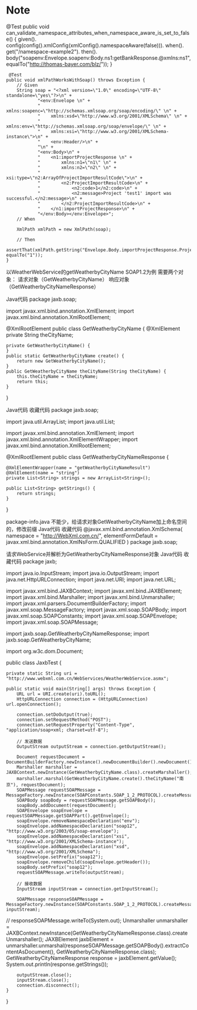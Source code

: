 # Note
   @Test public void
    can_validate_namespace_attributes_when_namespace_aware_is_set_to_false() {
        given().
                config(config().xmlConfig(xmlConfig().namespaceAware(false))).
        when().
                get("/namespace-example2").
        then().
                body("soapenv:Envelope.soapenv:Body.ns1:getBankResponse.@xmlns:ns1", equalTo("http://thomas-bayer.com/blz/"));
    }


     @Test
    public void xmlPathWorksWithSoap() throws Exception {
        // Given
        String soap = "<?xml version=\"1.0\" encoding=\"UTF-8\" standalone=\"yes\"?>\n" +
                "<env:Envelope \n" +
                "    xmlns:soapenc=\"http://schemas.xmlsoap.org/soap/encoding/\" \n" +
                "    xmlns:xsd=\"http://www.w3.org/2001/XMLSchema\" \n" +
                "    xmlns:env=\"http://schemas.xmlsoap.org/soap/envelope/\" \n" +
                "    xmlns:xsi=\"http://www.w3.org/2001/XMLSchema-instance\">\n" +
                "    <env:Header/>\n" +
                "\n" +
                "<env:Body>\n" +
                "    <n1:importProjectResponse \n" +
                "        xmlns:n1=\"n1\" \n" +
                "        xmlns:n2=\"n2\" \n" +
                "        xsi:type=\"n2:ArrayOfProjectImportResultCode\">\n" +
                "        <n2:ProjectImportResultCode>\n" +
                "            <n2:code>1</n2:code>\n" +
                "            <n2:message>Project 'test1' import was successful.</n2:message>\n" +
                "        </n2:ProjectImportResultCode>\n" +
                "    </n1:importProjectResponse>\n" +
                "</env:Body></env:Envelope>";
        // When

        XmlPath xmlPath = new XmlPath(soap);

        // Then
        assertThat(xmlPath.getString("Envelope.Body.importProjectResponse.ProjectImportResultCode.code"), equalTo("1"));
    }


以WeatherWebService的getWeatherbyCityName SOAP1.2为例
需要两个对象：
请求对象（GetWeatherbyCityName）
响应对象（GetWeatherbyCityNameResponse）

Java代码
package jaxb.soap;

import javax.xml.bind.annotation.XmlElement;
import javax.xml.bind.annotation.XmlRootElement;

@XmlRootElement
public class GetWeatherbyCityName {
    @XmlElement
    private String theCityName;

    private GetWeatherbyCityName() {
    }
    public static GetWeatherbyCityName create() {
        return new GetWeatherbyCityName();
    }
    public GetWeatherbyCityName theCityName(String theCityName) {
        this.theCityName = theCityName;
        return this;
    }
}


Java代码  收藏代码
package jaxb.soap;

import java.util.ArrayList;
import java.util.List;

import javax.xml.bind.annotation.XmlElement;
import javax.xml.bind.annotation.XmlElementWrapper;
import javax.xml.bind.annotation.XmlRootElement;

@XmlRootElement
public class GetWeatherbyCityNameResponse {

    @XmlElementWrapper(name = "getWeatherbyCityNameResult")
    @XmlElement(name = "string")
    private List<String> strings = new ArrayList<String>();

    public List<String> getStrings() {
        return strings;
    }

}

package-info.java 不能少，给请求对象GetWeatherbyCityName加上命名空间的，修改前缀
Java代码  收藏代码
@javax.xml.bind.annotation.XmlSchema(
    namespace = "http://WebXml.com.cn/",
    elementFormDefault = javax.xml.bind.annotation.XmlNsForm.QUALIFIED
)
package jaxb.soap;


请求WebService并解析为GetWeatherbyCityNameResponse对象
Java代码  收藏代码
package jaxb;

import java.io.InputStream;
import java.io.OutputStream;
import java.net.HttpURLConnection;
import java.net.URI;
import java.net.URL;

import javax.xml.bind.JAXBContext;
import javax.xml.bind.JAXBElement;
import javax.xml.bind.Marshaller;
import javax.xml.bind.Unmarshaller;
import javax.xml.parsers.DocumentBuilderFactory;
import javax.xml.soap.MessageFactory;
import javax.xml.soap.SOAPBody;
import javax.xml.soap.SOAPConstants;
import javax.xml.soap.SOAPEnvelope;
import javax.xml.soap.SOAPMessage;

import jaxb.soap.GetWeatherbyCityNameResponse;
import jaxb.soap.GetWeatherbyCityName;

import org.w3c.dom.Document;

public class JaxbTest {

    private static String uri = "http://www.webxml.com.cn/WebServices/WeatherWebService.asmx";

    public static void main(String[] args) throws Exception {
        URL url = URI.create(uri).toURL();
        HttpURLConnection connection = (HttpURLConnection) url.openConnection();

        connection.setDoOutput(true);
        connection.setRequestMethod("POST");
        connection.setRequestProperty("Content-Type", "application/soap+xml; charset=utf-8");

        // 发送数据
        OutputStream outputStream = connection.getOutputStream();

        Document requestDocument = DocumentBuilderFactory.newInstance().newDocumentBuilder().newDocument();
        Marshaller marshaller = JAXBContext.newInstance(GetWeatherbyCityName.class).createMarshaller();
        marshaller.marshal(GetWeatherbyCityName.create().theCityName("南京"), requestDocument);
        SOAPMessage requestSOAPMessage = MessageFactory.newInstance(SOAPConstants.SOAP_1_2_PROTOCOL).createMessage();
        SOAPBody soapBody = requestSOAPMessage.getSOAPBody();
        soapBody.addDocument(requestDocument);
        SOAPEnvelope soapEnvelope = requestSOAPMessage.getSOAPPart().getEnvelope();
        soapEnvelope.removeNamespaceDeclaration("env");
        soapEnvelope.addNamespaceDeclaration("soap12", "http://www.w3.org/2003/05/soap-envelope");
        soapEnvelope.addNamespaceDeclaration("xsi", "http://www.w3.org/2001/XMLSchema-instance");
        soapEnvelope.addNamespaceDeclaration("xsd", "http://www.w3.org/2001/XMLSchema");
        soapEnvelope.setPrefix("soap12");
        soapEnvelope.removeChild(soapEnvelope.getHeader());
        soapBody.setPrefix("soap12");
        requestSOAPMessage.writeTo(outputStream);

        // 接收数据
        InputStream inputStream = connection.getInputStream();

        SOAPMessage responseSOAPMessage = MessageFactory.newInstance(SOAPConstants.SOAP_1_2_PROTOCOL).createMessage(null, inputStream);
//      responseSOAPMessage.writeTo(System.out);
        Unmarshaller unmarshaller = JAXBContext.newInstance(GetWeatherbyCityNameResponse.class).createUnmarshaller();
        JAXBElement<GetWeatherbyCityNameResponse> jaxbElement = unmarshaller.unmarshal(responseSOAPMessage.getSOAPBody().extractContentAsDocument(), GetWeatherbyCityNameResponse.class);
        GetWeatherbyCityNameResponse response = jaxbElement.getValue();
        System.out.println(response.getStrings());

        outputStream.close();
        inputStream.close();
        connection.disconnect();
    }

}
